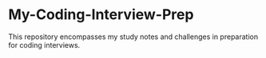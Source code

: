 # My-Coding-Interview-Prep
This repository encompasses my study notes and challenges in preparation for coding interviews. 
